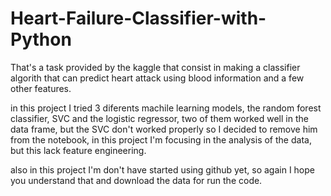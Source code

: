 # Heart-Failure-Classifier-with-Python
That's a task provided by the kaggle that consist in making a classifier algorith that can predict  heart attack using blood information and a few other features.

in this project I tried 3 diferents machile learning models, the random forest classifier, SVC and the logistic regressor, two of them worked well in the data frame, but the SVC don't worked properly so I decided to remove him from the notebook, in this project I'm focusing in the analysis of the data, but this lack feature engineering.

also in this project I'm don't have started using github yet, so again I hope you understand that and download the data for run the code.  
